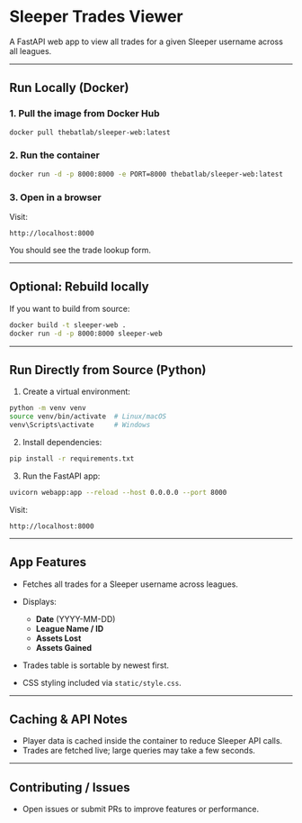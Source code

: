 # Sleeper Trades Viewer

A FastAPI web app to view all trades for a given Sleeper username across all leagues.

---

## Run Locally (Docker)

### 1. Pull the image from Docker Hub

```bash
docker pull thebatlab/sleeper-web:latest
```

### 2. Run the container

```bash
docker run -d -p 8000:8000 -e PORT=8000 thebatlab/sleeper-web:latest
```

### 3. Open in a browser

Visit:

```
http://localhost:8000
```

You should see the trade lookup form.

---

## Optional: Rebuild locally

If you want to build from source:

```bash
docker build -t sleeper-web .
docker run -d -p 8000:8000 sleeper-web
```

---

## Run Directly from Source (Python)

1. Create a virtual environment:

```bash
python -m venv venv
source venv/bin/activate  # Linux/macOS
venv\Scripts\activate     # Windows
```

2. Install dependencies:

```bash
pip install -r requirements.txt
```

3. Run the FastAPI app:

```bash
uvicorn webapp:app --reload --host 0.0.0.0 --port 8000
```

Visit:

```
http://localhost:8000
```

---

## App Features

* Fetches all trades for a Sleeper username across leagues.
* Displays:

  * **Date** (YYYY-MM-DD)
  * **League Name / ID**
  * **Assets Lost**
  * **Assets Gained**
* Trades table is sortable by newest first.
* CSS styling included via `static/style.css`.

---

## Caching & API Notes

* Player data is cached inside the container to reduce Sleeper API calls.
* Trades are fetched live; large queries may take a few seconds.

---

## Contributing / Issues

* Open issues or submit PRs to improve features or performance.
